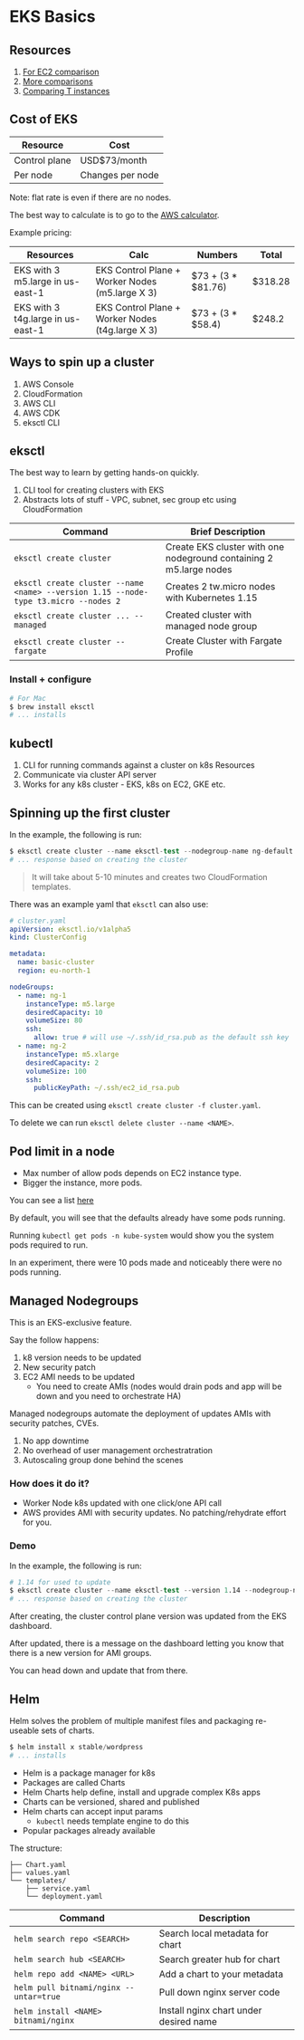 # EKS Basics

## Resources

1. [For EC2 comparison](https://instances.vantage.sh/)
2. [More comparisons](https://www.parkmycloud.com/blog/ec2-instance-types/)
3. [Comparing T instances](https://www.learnaws.org/2020/12/19/t3-t3a-t4g/)

## Cost of EKS

| Resource      | Cost             |
| ------------- | ---------------- |
| Control plane | USD$73/month     |
| Per node      | Changes per node |

Note: flat rate is even if there are no nodes.

The best way to calculate is to go to the [AWS calculator](https://calculator.aws/).

Example pricing:

| Resources                         | Calc                                             | Numbers             | Total   |
| --------------------------------- | ------------------------------------------------ | ------------------- | ------- |
| EKS with 3 m5.large in us-east-1  | EKS Control Plane + Worker Nodes (m5.large X 3)  | $73 + (3 \* $81.76) | $318.28 |
| EKS with 3 t4g.large in us-east-1 | EKS Control Plane + Worker Nodes (t4g.large X 3) | $73 + (3 \* $58.4)  | $248.2  |

## Ways to spin up a cluster

1. AWS Console
2. CloudFormation
3. AWS CLI
4. AWS CDK
5. eksctl CLI

## eksctl

The best way to learn by getting hands-on quickly.

1. CLI tool for creating clusters with EKS
2. Abstracts lots of stuff - VPC, subnet, sec group etc using CloudFormation

| Command                                                                             | Brief Description                                                  |
| ----------------------------------------------------------------------------------- | ------------------------------------------------------------------ |
| `eksctl create cluster`                                                             | Create EKS cluster with one nodeground containing 2 m5.large nodes |
| `eksctl create cluster --name <name> --version 1.15 --node-type t3.micro --nodes 2` | Creates 2 tw.micro nodes with Kubernetes 1.15                      |
| `eksctl create cluster ... --managed`                                               | Created cluster with managed node group                            |
| `eksctl create cluster --fargate`                                                   | Create Cluster with Fargate Profile                                |

### Install + configure

```s
# For Mac
$ brew install eksctl
# ... installs
```

## kubectl

1. CLI for running commands against a cluster on k8s Resources
2. Communicate via cluster API server
3. Works for any k8s cluster - EKS, k8s on EC2, GKE etc.

## Spinning up the first cluster

In the example, the following is run:

```s
$ eksctl create cluster --name eksctl-test --nodegroup-name ng-default --node-type t3.micro --nodes 2
# ... response based on creating the cluster
```

> It will take about 5-10 minutes and creates two CloudFormation templates.

There was an example yaml that `eksctl` can also use:

```yaml
# cluster.yaml
apiVersion: eksctl.io/v1alpha5
kind: ClusterConfig

metadata:
  name: basic-cluster
  region: eu-north-1

nodeGroups:
  - name: ng-1
    instanceType: m5.large
    desiredCapacity: 10
    volumeSize: 80
    ssh:
      allow: true # will use ~/.ssh/id_rsa.pub as the default ssh key
  - name: ng-2
    instanceType: m5.xlarge
    desiredCapacity: 2
    volumeSize: 100
    ssh:
      publicKeyPath: ~/.ssh/ec2_id_rsa.pub
```

This can be created using `eksctl create cluster -f cluster.yaml`.

To delete we can run `eksctl delete cluster --name <NAME>`.

## Pod limit in a node

- Max number of allow pods depends on EC2 instance type.
- Bigger the instance, more pods.

You can see a list [here](https://github.com/awslabs/amazon-eks-ami/blob/master/files/eni-max-pods.txt)

By default, you will see that the defaults already have some pods running.

Running `kubectl get pods -n kube-system` would show you the system pods required to run.

In an experiment, there were 10 pods made and noticeably there were no pods running.

## Managed Nodegroups

This is an EKS-exclusive feature.

Say the follow happens:

1. k8 version needs to be updated
2. New security patch
3. EC2 AMI needs to be updated
   - You need to create AMIs (nodes would drain pods and app will be down and you need to orchestrate HA)

Managed nodegroups automate the deployment of updates AMIs with security patches, CVEs.

1. No app downtime
2. No overhead of user management orchestratration
3. Autoscaling group done behind the scenes

### How does it do it?

- Worker Node k8s updated with one click/one API call
- AWS provides AMI with security updates. No patching/rehydrate effort for you.

### Demo

In the example, the following is run:

```s
# 1.14 for used to update
$ eksctl create cluster --name eksctl-test --version 1.14 --nodegroup-name ng-default --node-type t3.micro --nodes 2 --managed
# ... response based on creating the cluster
```

After creating, the cluster control plane version was updated from the EKS dashboard.

After updated, there is a message on the dashboard letting you know that there is a new version for AMI groups.

You can head down and update that from there.

## Helm

Helm solves the problem of multiple manifest files and packaging re-useable sets of charts.

```s
$ helm install x stable/wordpress
# ... installs
```

- Helm is a package manager for k8s
- Packages are called Charts
- Helm Charts help define, install and upgrade complex K8s apps
- Charts can be versioned, shared and published
- Helm charts can accept input params
  - `kubectl` needs template engine to do this
- Popular packages already available

The structure:

```
├── Chart.yaml
├── values.yaml
└── templates/
	├── service.yaml
	└── deployment.yaml
```

| Command                                | Description                            |
| -------------------------------------- | -------------------------------------- |
| `helm search repo <SEARCH>`            | Search local metadata for chart        |
| `helm search hub <SEARCH>`             | Search greater hub for chart           |
| `helm repo add <NAME> <URL>`           | Add a chart to your metadata           |
| `helm pull bitnami/nginx --untar=true` | Pull down nginx server code            |
| `helm install <NAME> bitnami/nginx`    | Install nginx chart under desired name |
